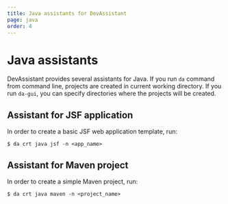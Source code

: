```yaml
---
title: Java assistants for DevAssistant
page: java
order: 4
---
```


# Java assistants

DevAssistant provides several assistants for Java. If you run `da` command from command line, projects are created in current working directory.
If you run `da-gui`, you can specify directories where the projects will be created.

## Assistant for JSF application

In order to create a basic JSF web application template, run:

```
$ da crt java jsf -n <app_name>
```

## Assistant for Maven project

In order to create a simple Maven project, run:

```
$ da crt java maven -n <project_name>
```
